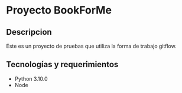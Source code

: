 # Proyecto BookForMe

## Descripcion
Este es un proyecto de pruebas que utiliza la forma de trabajo gitflow. 
## Tecnologías y requerimientos
- Python 3.10.0
- Node 